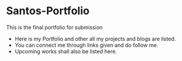 # Santos-Portfolio
This is the final portfolio for submission
- Here is my Portfolio and other all my projects and blogs are listed.
- You can connect me through links given and do follow me.
- Upcoming works shall also be listed here.


